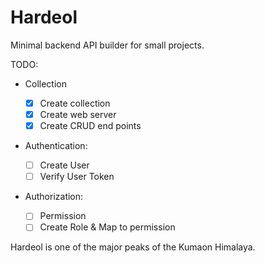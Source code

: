 # Hardeol

Minimal backend API builder for small projects.

TODO:

- Collection

  - [x] Create collection
  - [x] Create web server
  - [x] Create CRUD end points

- Authentication:

  - [ ] Create User
  - [ ] Verify User Token

- Authorization:
  - [ ] Permission
  - [ ] Create Role & Map to permission

Hardeol is one of the major peaks of the Kumaon Himalaya.
